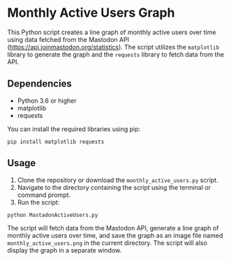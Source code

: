 # Monthly Active Users Graph

This Python script creates a line graph of monthly active users over time using data fetched from the Mastodon API (https://api.joinmastodon.org/statistics). The script utilizes the `matplotlib` library to generate the graph and the `requests` library to fetch data from the API.

## Dependencies

- Python 3.6 or higher
- matplotlib
- requests

You can install the required libraries using pip:

```
pip install matplotlib requests

```


## Usage

1. Clone the repository or download the `monthly_active_users.py` script.
2. Navigate to the directory containing the script using the terminal or command prompt.
3. Run the script:

```
python MastadonActiveUsers.py

```

The script will fetch data from the Mastodon API, generate a line graph of monthly active users over time, and save the graph as an image file named `monthly_active_users.png` in the current directory. The script will also display the graph in a separate window.
